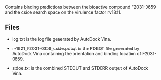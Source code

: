 Contains binding predictions between the bioactive compound F2031-0659 and the cside search space on the virulence factor rv1821.

## Files

- log.txt is the log file generated by AutoDock Vina.

- rv1821_F2031-0659_cside.pdbqt is the PDBQT file generated by AutoDock Vina containing the orientation and binding location of F2031-0659.

- stdoe.txt is the combined STDOUT and STDERR output of AutoDock Vina.

